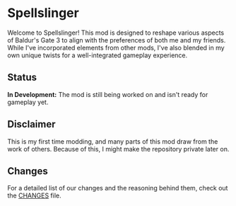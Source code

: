 # Spellslinger

Welcome to Spellslinger! This mod is designed to reshape various
aspects of Baldur's Gate 3 to align with the preferences of both me
and my friends. While I've incorporated elements from other mods,
I've also blended in my own unique twists for a well-integrated
gameplay experience.

## Status
**In Development:** The mod is still being worked on and isn't ready
for gameplay yet.

## Disclaimer
This is my first time modding, and many parts of this mod draw from
the work of others. Because of this, I might make the repository
private later on.

## Changes
For a detailed list of our changes and the reasoning behind them, check out the [CHANGES](Docs/CHANGES.md) file.
